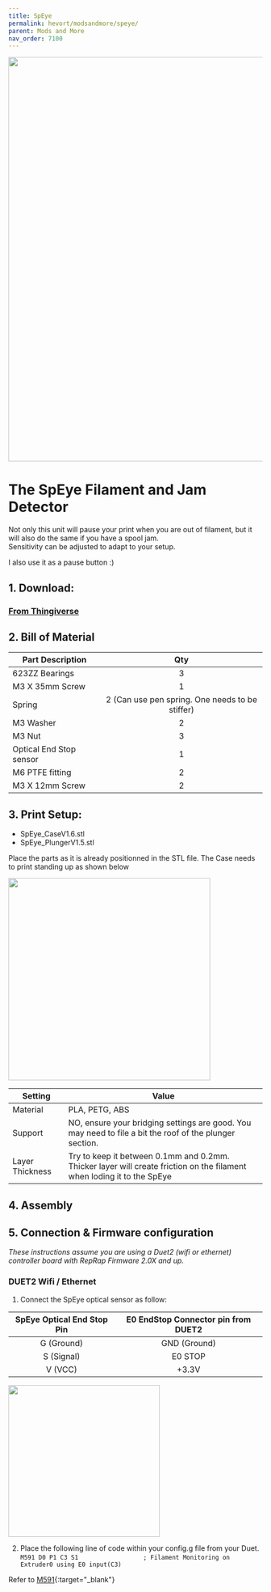 ```yaml
---
title: SpEye
permalink: hevort/modsandmore/speye/
parent: Mods and More
nav_order: 7100
---
```

<img src="/HevORT/images/hevort/spybanner.png" width="800">

# The SpEye Filament and Jam Detector

Not only this unit will pause your print when you are out of filament, but it will also do the same if you have a spool jam.  
Sensitivity can be adjusted to adapt to your setup.

I also use it as a pause button :)  

## 1. Download: 
### [From Thingiverse](https://www.thingiverse.com/thing:4299458)

## 2. Bill of Material

Part Description|Qty
----------------| :-: 
623ZZ Bearings|3
M3 X 35mm Screw|1
Spring|2 (Can use pen spring. One needs to be stiffer)
M3 Washer|2
M3 Nut|3
Optical End Stop sensor|1
M6 PTFE fitting|2
M3 X 12mm Screw|2

## 3. Print Setup:
- SpEye_CaseV1.6.stl
- SpEye_PlungerV1.5.stl

Place the parts as it is already positionned in the STL file.  The Case needs to print standing up as shown below

<img src="/HevORT/images/hevort/speyecura.png" width="400">

Setting|Value
-------|-----
Material|PLA, PETG, ABS
Support|NO, ensure your bridging settings are good.  You may need to file a bit the roof of the plunger section.
Layer Thickness|Try to keep it between 0.1mm and 0.2mm. Thicker layer will create friction on the filament when loding it to the SpEye


## 4. Assembly

## 5. Connection & Firmware configuration
_These instructions assume you are using a Duet2 (wifi or ethernet) controller board with RepRap Firmware 2.0X and up._
### DUET2 Wifi / Ethernet
1. Connect the SpEye optical sensor as follow:

  SpEye Optical End Stop Pin|E0 EndStop Connector pin from DUET2
   :----------------------: | :-------------------------------:             
  G (Ground)|GND (Ground)
  S (Signal)|E0 STOP
  V (VCC)|+3.3V

  <img src="/HevORT/images/hevort/duetwifi_speye.png" width="300">

2. Place the following line of code within your config.g file from your Duet.  
  `M591 D0 P1 C3 S1				     ; Filament Monitoring on Extruder0 using E0 input(C3)`  

  Refer to [M591](https://duet3d.dozuki.com/Wiki/Gcode#Section_M591_Configure_filament_sensing){:target="_blank"} 